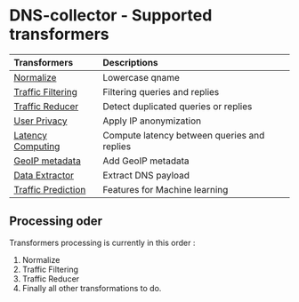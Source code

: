 # DNS-collector - Supported transformers

| Transformers                                                      | Descriptions                                |
| :-----------------------------------------------------------------|:--------------------------------------------|
| [Normalize](transformers/transform_normalize.md)                  | Lowercase qname                             |
| [Traffic Filtering](transformers/transform_trafficfiltering.md)   | Filtering queries and replies               |
| [Traffic Reducer](transformers/transform_trafficreducer.md)       | Detect duplicated queries or replies        |
| [User Privacy](transformers/transform_userprivacy.md)             | Apply IP anonymization                      |
| [Latency Computing](transformers/transform_latency.md)            | Compute latency between queries and replies |
| [GeoIP metadata](transformers/transform_geoip.md)                 | Add GeoIP metadata                          |
| [Data Extractor](transformers/transform_dataextractor.md)         | Extract DNS payload                         |
| [Traffic Prediction](transformers/transform_trafficprediction.md) | Features for Machine learning               |

## Processing oder

Transformers processing is currently in this order :

1. Normalize
2. Traffic Filtering
3. Traffic Reducer
4. Finally all other transformations to do.
